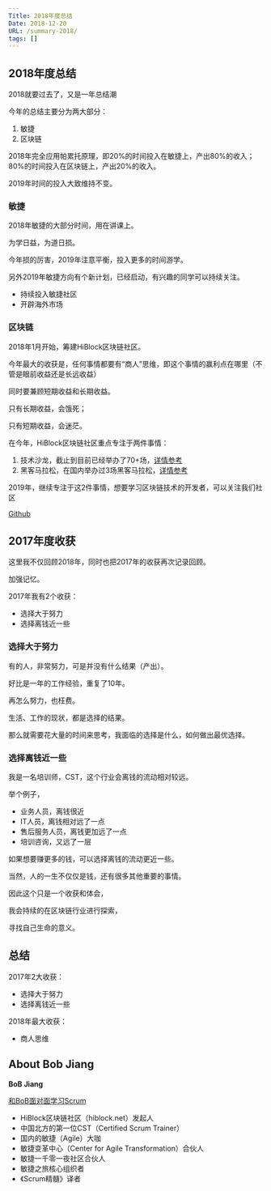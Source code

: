 ```yaml
---
Title: 2018年度总结
Date: 2018-12-20
URL: /summary-2018/ 
tags: []
---
```


## 2018年度总结

2018就要过去了，又是一年总结潮

今年的总结主要分为两大部分：

1. 敏捷
2. 区块链

2018年完全应用帕累托原理，即20%的时间投入在敏捷上，产出80%的收入；80%的时间投入在区块链上，产出20%的收入。

2019年时间的投入大致维持不变。

### 敏捷

2018年敏捷的大部分时间，用在讲课上。

为学日益，为道日损。

今年损的厉害，2019年注意平衡，投入更多的时间游学。

另外2019年敏捷方向有个新计划，已经启动，有兴趣的同学可以持续关注。

- 持续投入敏捷社区
- 开辟海外市场

### 区块链

2018年1月开始，筹建HiBlock区块链社区。

今年最大的收获是，任何事情都要有“商人”思维，即这个事情的赢利点在哪里（不管是眼前收益还是长远收益）

同时要兼顾短期收益和长期收益。

只有长期收益，会饿死；

只有短期收益，会迷茫。

在今年，HiBlock区块链社区重点专注于两件事情：

1. 技术沙龙，截止到目前已经举办了70+场，[详情参考](http://hiblock.huodongxing.com)
2. 黑客马拉松，在国内举办过3场黑客马拉松，[详情参考](https://joinblockathon.github.io)

2019年，继续专注于这2件事情，想要学习区块链技术的开发者，可以关注我们社区

[Github](https://github.com/HiBlock)

## 2017年度收获

这里我不仅回顾2018年，同时也把2017年的收获再次记录回顾。

加强记忆。

2017年我有2个收获：

- 选择大于努力
- 选择离钱近一些

### 选择大于努力

有的人，非常努力，可是并没有什么结果（产出）。

好比是一年的工作经验，重复了10年。

再怎么努力，也枉费。

生活、工作的现状，都是选择的结果。

那么就需要花大量的时间来思考，我面临的选择是什么，如何做出最优选择。

### 选择离钱近一些

我是一名培训师，CST，这个行业会离钱的流动相对较远。

举个例子，

- 业务人员，离钱很近
- IT人员，离钱相对远了一点
- 售后服务人员，离钱更加远了一点
- 培训咨询，又远了一层

如果想要赚更多的钱，可以选择离钱的流动更近一些。

当然，人的一生不仅仅是钱，还有很多其他重要的事情。

因此这个只是一个收获和体会，

我会持续的在区块链行业进行探索，

寻找自己生命的意义。

## 总结

2017年2大收获：

- 选择大于努力
- 选择离钱近一些

2018年最大收获：

- 商人思维

## About Bob Jiang
**BoB Jiang**

[和BoB面对面学习Scrum](https://appmopev1px9533.h5.xiaoeknow.com/homepage) 

- HiBlock区块链社区（hiblock.net）发起人  
- 中国北方的第一位CST（Certified Scrum Trainer）  
- 国内的敏捷（Agile）大咖  
- 敏捷变革中心（Center for Agile Transformation）合伙人  
- 敏捷一千零一夜社区合伙人  
- 敏捷之旅核心组织者  
- 《Scrum精髓》译者
